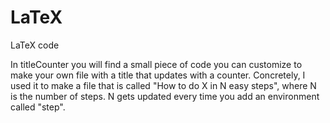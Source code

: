 # LaTeX
LaTeX code

In titleCounter you will find a small piece of code you can customize to make your own file with a title that updates with a counter.
Concretely, I used it to make a file that is called "How to do X in N easy steps", where N is the number of steps. N gets updated every time you add an environment called "step".
